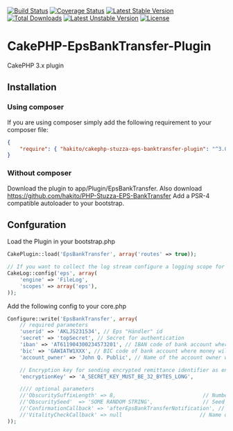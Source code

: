 [![Build Status](https://travis-ci.org/hakito/CakePHP-EpsBankTransfer-Plugin.svg?branch=master)](https://travis-ci.org/hakito/CakePHP-EpsBankTransfer-Plugin)
[![Coverage Status](https://coveralls.io/repos/hakito/CakePHP-EpsBankTransfer-Plugin/badge.png?branch=master)](https://coveralls.io/r/hakito/CakePHP-EpsBankTransfer-Plugin?branch=master)
[![Latest Stable Version](https://poser.pugx.org/hakito/cakephp-stuzza-eps-banktransfer-plugin/v/stable.svg)](https://packagist.org/packages/hakito/cakephp-stuzza-eps-banktransfer-plugin) [![Total Downloads](https://poser.pugx.org/hakito/cakephp-stuzza-eps-banktransfer-plugin/downloads.svg)](https://packagist.org/packages/hakito/cakephp-stuzza-eps-banktransfer-plugin) [![Latest Unstable Version](https://poser.pugx.org/hakito/cakephp-stuzza-eps-banktransfer-plugin/v/unstable.svg)](https://packagist.org/packages/hakito/cakephp-stuzza-eps-banktransfer-plugin) [![License](https://poser.pugx.org/hakito/cakephp-stuzza-eps-banktransfer-plugin/license.svg)](https://packagist.org/packages/hakito/cakephp-stuzza-eps-banktransfer-plugin)

CakePHP-EpsBankTransfer-Plugin
==============================

CakePHP 3.x plugin

Installation
------------

### Using composer

If you are using composer simply add the following requirement to your composer file:

```json
{
    "require": { "hakito/cakephp-stuzza-eps-banktransfer-plugin": "^3.0" }
}
```

### Without composer

Download the plugin to app/Plugin/EpsBankTransfer. Also download https://github.com/hakito/PHP-Stuzza-EPS-BankTransfer
Add a PSR-4 compatible autoloader to your bootstrap.

Confguration
------------

Load the Plugin in your bootstrap.php

```php
CakePlugin::load('EpsBankTransfer', array('routes' => true));

// If you want to collect the log stream configure a logging scope for 'eps':
CakeLog::config('eps', array(
	'engine' => 'FileLog',
	'scopes' => array('eps'),
));
```

Add the following config to your core.php

```php
Configure::write('EpsBankTransfer', array(
    // required parameters
    'userid' => 'AKLJS231534', // Eps "Händler" id
    'secret' => 'topSecret', // Secret for authentication
    'iban' => 'AT611904300234573201', // IBAN code of bank account where money will be sent to
    'bic' => 'GAWIATW1XXX', // BIC code of bank account where money will be sent to
    'account_owner' => 'John Q. Public', // Name of the account owner where money will be sent to

    // Encryption key for sending encrypted remittance identifier as encrypted string
    'encryptionKey' => 'A_SECRET_KEY_MUST_BE_32_BYTES_LONG',

    //// optional parameters
    //'ObscuritySuffixLength' => 8,                            // Number of hash chars appended to remittance identifier
    //'ObscuritySeed'  => 'SOME RANDOM STRING',                // Seed for the random remittance identifier suffix. REQUIRED when ObscuritySuffixLength > 0 provided
    //'ConfirmationCallback' => 'afterEpsBankTransferNotification', // Name of callback function to be called in app controller when confirmation url is called with bankconfirmation details
    //'VitalityCheckCallback' => null                         // Name of callback function to be called when confirmation url is called with vitalitycheck details
));
```
